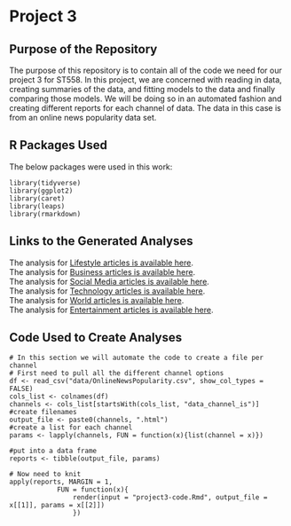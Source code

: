 # Project 3

## Purpose of the Repository

The purpose of this repository is to contain all of the code we need for our project 3 for ST558. In this project, we are concerned with reading in data,
creating summaries of the data, and fitting models to the data and finally comparing those models. We will be doing so in an automated fashion and creating
different reports for each channel of data. The data in this case is from an online news popularity data set.

## R Packages Used
The below packages were used in this work:

```
library(tidyverse)
library(ggplot2)
library(caret)
library(leaps)
library(rmarkdown)
```
    
## Links to the Generated Analyses
The analysis for [Lifestyle articles is available here](data_channel_is_lifestyle.html).  
The analysis for [Business articles is available here](data_channel_is_bus.html).  
The analysis for [Social Media articles is available here](data_channel_is_socmed.html).  
The analysis for [Technology articles is available here](data_channel_is_tech.html).  
The analysis for [World articles is available here](data_channel_is_world.html).  
The analysis for [Entertainment articles is available here](data_channel_is_entertainment.html).  


## Code Used to Create Analyses
```
# In this section we will automate the code to create a file per channel
# First need to pull all the different channel options
df <- read_csv("data/OnlineNewsPopularity.csv", show_col_types = FALSE)
cols_list <- colnames(df)
channels <- cols_list[startsWith(cols_list, "data_channel_is")]
#create filenames
output_file <- paste0(channels, ".html")
#create a list for each channel
params <- lapply(channels, FUN = function(x){list(channel = x)})

#put into a data frame 
reports <- tibble(output_file, params)

# Now need to knit
apply(reports, MARGIN = 1, 
            FUN = function(x){
                render(input = "project3-code.Rmd", output_file = x[[1]], params = x[[2]])
                })
```

